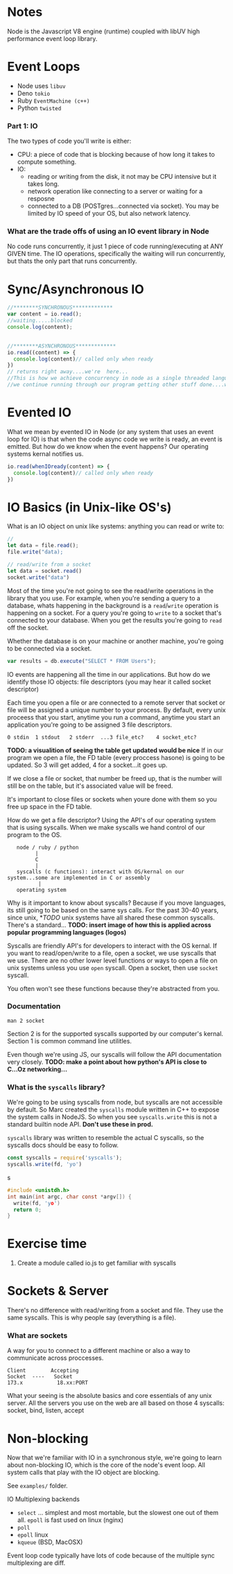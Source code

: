 # Notes


Node is the Javascript V8 engine (runtime) coupled with libUV high performance event loop library.
 

# Event Loops
- Node uses `libuv`
- Deno `tokio`
- Ruby `EventMachine (c++)`
- Python `twisted`






### Part 1: IO
The two types of code you'll write is either:
- CPU: a piece of code that is blocking because of how long it takes to compute something.
- IO:  
  - reading or writing from the disk, it not may be CPU intensive but it takes long.
  - network operation like connecting to a server or waiting for a resposne
  - connected to a DB (POSTgres...connected via socket). You may be limited by IO speed of your OS, but also network latency.



### What are the trade offs of using an IO event library in Node
No code runs concurrently, it just 1 piece of code running/executing at ANY GIVEN time.
The IO operations, specifically the waiting will run concurrently, but thats the only part that runs concurrently.



# Sync/Asynchronous IO 

```js
//********SYNCHRONOUS*************
var content = io.read();
//waiting.....blocked
console.log(content);

 
//********ASYNCHRONOUS*************
io.read((content) => {
  console.log(content)// called only when ready
})
// returns right away....we're  here...
//This is how we achieve concurrency in node as a single threaded language. IO bound operations we pass off
//we continue running through our program getting other stuff done....we're working in a concurrent fashion.
```




# Evented IO
What we mean by evented IO in Node (or any system that uses an event loop for IO) is that when
the code async code we write is ready, an event is emitted. But how do we know when the event
happens? Our operating systems kernal notifies us.


```js
io.read(whenIOready(content) => {
  console.log(content)// called only when ready
})  
```




# IO Basics (in Unix-like OS's)
 What is an IO object on unix like systems: anything you can read or write to:

 ```js
//
 let data = file.read();
 file.write("data);

 // read/write from a socket
 let data = socket.read()
 socket.write("data")
 ``` 

 Most of the time you're not going to see the read/write operations in the library
 that you use. For example, when you're sending a query to a database, whats happening
 in the background is a `read`/`write` operation is happening on a socket. For a query
 you're going to `write` to a socket that's connected to your database. When you get
 the results you're going to `read` off the socket.

Whether the database is on your machine or another machine, you're going to be connected
via a socket.
 ```js
 var results = db.execute("SELECT * FROM Users");
 ```

IO events are happening all the time in our applications. But how do we identify those
IO objects: file descriptors (you may hear it called socket descriptor)

Each time you open a file or are connected to a remote server that socket
or file will be assigned a unique number to your process. By default,
every unix proceess that you start, anytime you run a command, anytime you start
an application you're going to be assigned 3 file descriptors.
 
```
0 stdin  1 stdout   2 stderr  ...3 file_etc?    4 socket_etc?
```

**TODO: a visualition of seeing the table get updated would be nice**
If in our program we open a file, the FD table (every proccess hasone)
is going to be updated. So 3 will get added, 4 for a socket...it goes up.

If we close a file or socket, that number be freed up, that is the number
will still be on the table, but it's associated value will be freed.

It's important to close files or sockets when youre done with them so you
free up space in the FD table.

How do we get a file descriptor? Using the API's of our operating system that is
using syscalls. When we make syscalls we hand control of our program to the OS.


```
   node / ruby / python
         |
         C
         |
   syscalls (c functions): interact with OS/kernal on our system...some are implemented in C or assembly
          |
   operating system
```

Why is it important to know about syscalls? Because if you move languages, its
still going to be based on the same sys calls. For the past 30-40 years, since unix, **TODO*
unix systems have all shared these common syscalls. There's a standard...
**TODO: insert image of how this is applied across popular programming languages (logos)**

Syscalls are friendly API's for developers to interact with the OS kernal.
If you want to read/open/write to a file, open a socket, we use syscalls that we use.
There are no other lower level functions or ways to open a file on unix systems 
unless you use `open` syscall. Open a socket, then use `socket` syscall.

You often won't see these functions because they're abstracted from you.



### Documentation

```
man 2 socket
```
Section 2 is for the supported syscalls supported by our computer's kernal.
Section 1 is common command line utilitles.


Even though we're using JS, our syscalls will follow the API documentation very closely.
**TODO: make a point about how python's API is close to C...Oz networking...**




### What is the `syscalls` library?
We're going to be using syscalls from node, but syscalls are not accessible
by default. So Marc created the `syscalls` module written in C++ to expose the system calls
in NodeJS. So when you see `syscalls.write` this is not a standard builtin node API.
**Don't use these in prod.**

`syscalls` library was written to resemble the actual C syscalls, so the syscalls
docs should be easy to follow.

```js
const syscalls = require('syscalls');
syscalls.write(fd, 'yo')
```
 s
```c
#include <unistdh.h>
int main(int argc, char const *argv[]) {
  write(fd, 'yo')
  return 0;
}
```








# Exercise time
1. Create a module called io.js to get familiar with syscalls













# Sockets & Server
There's no difference with read/writing from a socket and file. They use the same syscalls. This is why people say (everything is a file).

### What are sockets
A way for you to connect to a different machine or also a way to communicate across proccesses.

```
Client        Accepting
Socket  ----   Socket
173.x           18.xx:PORT
```


What your seeing is the absolute basics and core essentials of any unix server. 
All the servers you use on the web are all based on those 4 syscalls: socket, bind, listen, accept







# Non-blocking
Now that we're familiar with IO in a synchronous style, we're going to learn about non-blocking IO, which
is the core of the node's event loop.  All system calls that play with the IO object are blocking.

See `examples/` folder.

IO Multiplexing backends
- `select` ... simplest and most mortable, but the slowest one out of them all. `epoll` is fast used on linux (nginx)
- `poll`
- `epoll` linux
- `kqueue` (BSD, MacOSX)

Event loop code typically have lots of code because of the multiple sync multiplexing are diff.